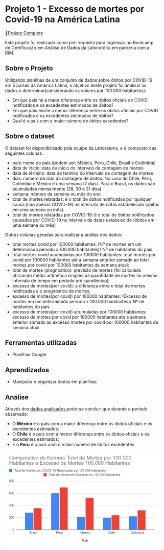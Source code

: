 # Projeto 1 - Excesso de mortes por Covid-19 na América Latina

🔗<a href="https://docs.google.com/spreadsheets/d/1Qpu0r7nzgTG9E52ABfz2TVqvFua58IFw24cWOyozq0w/edit?usp=sharing">Projeto Completo</a>

Este projeto foi realizado como pré-requisito para ingressar no Bootcamp de Certificação em Análise de Dados da Laboratória em parceria com a IBM.

## Sobre o Projeto

Utilizando planilhas de um conjunto de dados sobre óbitos por COVID-19 em 5 países da América Latina, o objetivo deste projeto foi analisar os dados e determinar(considerando os valores por 100.000 habitantes):
- Em que país há a maior diferença entre os óbitos oficiais de COVID notificados e os excedentes estimados de óbitos?
- Em que país existe a menor diferença entre os óbitos oficiais por COVID notificados e os excedentes estimados de óbitos?
- Qual é o país com o maior número de óbitos excedentes?


## Sobre o dataset
O dataset foi disponibilizado pela equipe da Laboratoria, e é composto das seguintes colunas:
- país: nome do país (podem ser: México, Peru, Chile, Brasil e Colômbia)
- data de início: data de início do intervalo de contagem de mortes
- data de término: data de término do intervalo de contagem de mortes
- dias: número de dias da contagem de óbitos. No caso do Chile, Peru, Colômbia e México é uma semana (7 dias). Para o Brasil, os dados são acumulados mensalmente (28, 30 e 31 dias).
- semana: número da semana ou mês do ano.
- total de mortes relatadas: é o total de óbitos notificados por qualquer causa (não apenas COVID-19) no intervalo de datas estabelecido (óbitos em uma semana ou mês).
- total de mortes relatadas por COVID-19: é o total de óbitos notificados causados ​​por COVID-19 no intervalo de datas estabelecido (óbitos em uma semana ou mês)

Outras colunas geradas para realizar a análise dos dados:
- total mortes covid por 100000 habitantes: (Nº de mortes em um determinado período x  100.000 habitantes)/ Nº de habitantes do país
- total mortes covid acumuladas por 100000 habitantes: total mortes por covid por 100000 habitantes até a semana anterior somado ao total mortes por covid por 100000 habitantes da semana atual;
- total de mortes (prognóstico): previsão de mortes (foi calculado utilizando média aritmética simples da quantidade de mortes no mesmo intervalo de tempo em período pré-pandêmico);
- excesso de mortes(por covid): a diferença entre o total de mortes notificadas e o prognóstico de mortes;
- excesso de mortes(por covid) por 100000 habitantes: (Excesso de mortes em um determinado período x  100.000 habitantes)/ Nº de habitantes do país
- excesso de mortes(por covid) acumuladas por 100000 habitantes: excesso de mortes por covid por 100000 habitantes até a semana anterior somado ao excesso mortes por covid por 100000 habitantes da semana atual.

## Ferramentas utilizadas
- Planilhas Google

## Aprendizados
- Manipular e organizar dados em planilhas

## Análise 

Através dos <a href="https://docs.google.com/spreadsheets/d/1Qpu0r7nzgTG9E52ABfz2TVqvFua58IFw24cWOyozq0w/edit?usp=sharing">dados analisados </a> pode-se concluir que durante o período observado:
- O **México** é o país com a maior diferença entre os óbitos oficiais e os excedentes estimados;
- O **Chile** é o país com a menor diferença entre os óbitos oficiais e os excedentes estimados;
- E o **Peru** é o país com o maior número de óbitos excedentes.

<img src="./grafico-comparativo.png">



